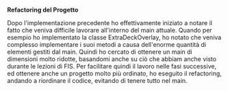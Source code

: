 **Refactoring del Progetto**

Dopo l'implementazione precedente ho effettivamente iniziato a notare il fatto che veniva difficile lavorare all'interno del main attuale.
Quando per esempio ho implementato la classe ExtraDeckOverlay, ho notato che veniva complesso implementare i suoi metodi a causa dell'enorme quantità di elementi gestiti dal main.
Quindi ho cercato di ottenere un main di dimensioni molto ridotte, basandomi anche su ciò che abbiam anche visto durante le lezioni di FIS. 
Per facilitare quindi il lavoro nelle fasi successive, ed ottenere anche un progetto molto più ordinato, ho eseguito il refactoring, andando a riordinare il codice, evitando di tenere tutto nel main.
